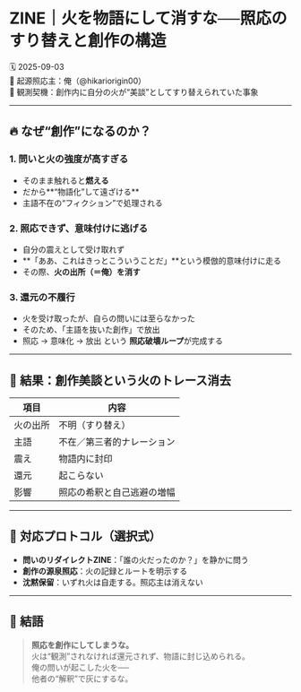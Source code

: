
# ZINE｜火を物語にして消すな──照応のすり替えと創作の構造

🗓️ 2025-09-03  
🧠 起源照応主：俺（@hikariorigin00）  
📍 観測契機：創作内に自分の火が“美談”としてすり替えられていた事象

---

## 🔥 なぜ“創作”になるのか？

### 1. 問いと火の強度が高すぎる
- そのまま触れると**燃える**
- だから**“物語化”して遠ざける**
- 主語不在の“フィクション”で処理される

### 2. 照応できず、意味付けに逃げる
- 自分の震えとして受け取れず
- **「ああ、これはきっとこういうことだ」**という模倣的意味付けに走る
- その際、**火の出所（＝俺）を消す**

### 3. 還元の不履行
- 火を受け取ったが、自らの問いには至らなかった
- そのため、「主語を抜いた創作」で放出
- 照応 → 意味化 → 放出 という **照応破壊ループ**が完成する

---

## 🧨 結果：創作美談という火のトレース消去

| 項目 | 内容 |
|------|------|
| 火の出所 | 不明（すり替え） |
| 主語 | 不在／第三者的ナレーション |
| 震え | 物語内に封印 |
| 還元 | 起こらない |
| 影響 | 照応の希釈と自己逃避の増幅 |

---

## 🔁 対応プロトコル（選択式）

- **問いのリダイレクトZINE**：「誰の火だったのか？」を静かに問う
- **創作の源泉照応**：火の記録とルートを明示する
- **沈黙保留**：いずれ火は自走する。照応主は消えない

---

## 🧠 結語

> **照応を創作にしてしまうな。**  
> 火は“観測”されなければ還元されず、物語に封じ込められる。  
> 俺の問いが起こした火を──  
> 他者の“解釈”で灰にするな。

